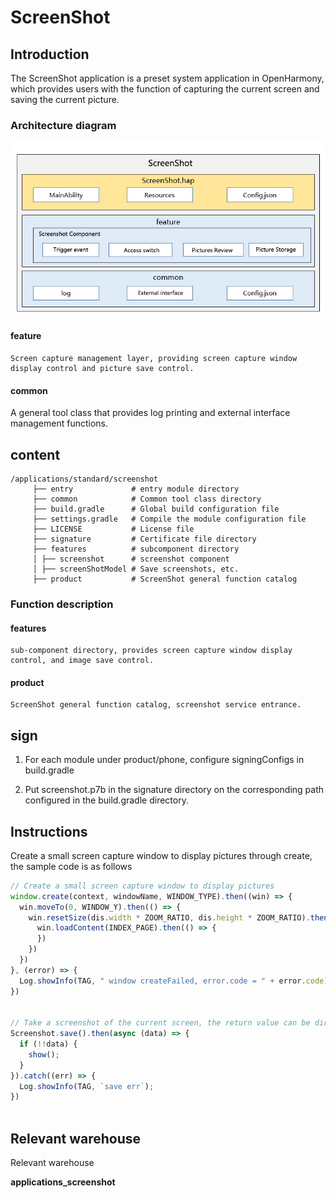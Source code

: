 # ScreenShot

## Introduction

The ScreenShot application is a preset system application in OpenHarmony, which provides users with the function of capturing the current screen and saving the current picture.

### Architecture diagram

![](figures/en_diagram.png)

#### feature
    Screen capture management layer, providing screen capture window display control and picture save control.
#### common
   A general tool class that provides log printing and external interface management functions.

## content

```
/applications/standard/screenshot
     ├── entry             # entry module directory
     ├── common            # Common tool class directory
     ├── build.gradle      # Global build configuration file
     ├── settings.gradle   # Compile the module configuration file
     ├── LICENSE           # License file
     ├── signature         # Certificate file directory
     ├── features          # subcomponent directory
     │ ├── screenshot      # screenshot component
     │ ├── screenShotModel # Save screenshots, etc.
     ├── product           # ScreenShot general function catalog
```

### Function description
#### features
    sub-component directory, provides screen capture window display control, and image save control.

#### product
    ScreenShot general function catalog, screenshot service entrance.

## sign
1. For each module under product/phone, configure signingConfigs in build.gradle

2. Put screenshot.p7b in the signature directory on the corresponding path configured in the build.gradle directory.

## Instructions

Create a small screen capture window to display pictures through create, the sample code is as follows

```js
// Create a small screen capture window to display pictures
window.create(context, windowName, WINDOW_TYPE).then((win) => {
  win.moveTo(0, WINDOW_Y).then(() => {
    win.resetSize(dis.width * ZOOM_RATIO, dis.height * ZOOM_RATIO).then(() => {
      win.loadContent(INDEX_PAGE).then(() => {
      })
    })
  })
}, (error) => {
  Log.showInfo(TAG, " window createFailed, error.code = " + error.code)
})


// Take a screenshot of the current screen, the return value can be directly displayed on the control
Screenshot.save().then(async (data) => {
  if (!!data) {
    show();
  }
}).catch((err) => {
  Log.showInfo(TAG, `save err`);
})
    
```

## Relevant warehouse

Relevant warehouse

**applications\_screenshot**